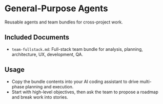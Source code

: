 # General-Purpose Agents

Reusable agents and team bundles for cross-project work.

## Included Documents
- `team-fullstack.md`: Full-stack team bundle for analysis, planning, architecture, UX, development, QA.

## Usage
- Copy the bundle contents into your AI coding assistant to drive multi-phase planning and execution.
- Start with high-level objectives, then ask the team to propose a roadmap and break work into stories.
